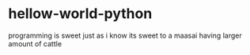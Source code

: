 # hellow-world-python
programming is sweet just as i know its sweet to a maasai having larger amount of cattle
